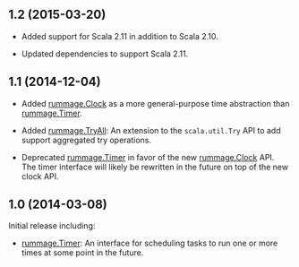 ## 1.2 (2015-03-20)

 - Added support for Scala 2.11 in addition to Scala 2.10.

 - Updated dependencies to support Scala 2.11.

## 1.1 (2014-12-04)

 - Added [rummage.Clock](http://zman.io/rummage/api/#rummage.Clock) as a more general-purpose time abstraction than [rummage.Timer](http://zman.io/rummage/api/#rummage.Timer).

 - Added [rummage.TryAll](http://zman.io/rummage/api/#rummage.TryAll): An extension to the `scala.util.Try` API to add support aggregated try operations.

 - Deprecated [rummage.Timer](http://zman.io/rummage/api/#rummage.Timer) in favor of the new [rummage.Clock](http://zman.io/rummage/api/#rummage.Clock) API. The timer interface will likely be rewritten in the future on top of the new clock API.

## 1.0 (2014-03-08)

Initial release including:

 - [rummage.Timer](http://zman.io/rummage/api/#rummage.Timer): An interface for scheduling tasks to run one or more times at some point in the future.